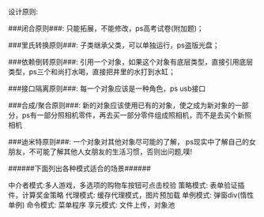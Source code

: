 设计原则:

###闭合原则###: 
	只能拓展，不能修改，ps高考试卷(附加题)；

###里氏转换原则###: 
	子类继承父类，可以单独运行，ps盗版光盘；

###依赖倒转原则###: 
	引用一个对象，如果这个对象有底层类型，直接引用底层类型，ps三个和尚打水喝，直接把井里的水打到水缸；

###接口隔离原则###: 
	每一个对象应该是一种角色，ps usb接口

###合成/聚合原则###: 
	新的对象应该使用已有的对象，使之成为新对象的一部分，ps有一部分照相机零件，再去买一部分零件组成照相机，而不是去买个新照相机

###迪米特原则###: 
	一个对象对其他对象尽可能的了解， ps现实中了解自己的女朋友，不可能了解其他人女朋友的生活习惯，否则出问题,噗!
	
######下面列出各种模式适合的场景######

中介者模式:多人游戏，多选项的购物车按钮可点击校验
策略模式: 表单验证插件，计算奖金策略
代理模式: 缓存代理模式，图片预加载
单例模式: 弹窗div(惰性单例)
命令模式: 菜单程序
享元模式: 文件上传，对象池
